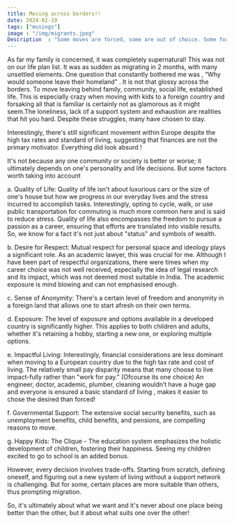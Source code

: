 ```yaml
---
title: Moving across borders!!
date: 2024-02-19
tags: ["musings"]
image : "/img/migrants.jpeg"
Description  : "Some moves are forced, some are out of choice. Some for look for better opportunity, some are for better quality of life. Some are about exposure , some are about learnings. But ultimately, its personal and each carries its struggles. 
---
```

As far my family is concerned, it was completely supernatural! This was not on our life plan list. It was as sudden as migrating in 2 months, with many unsettled elements.
One question that constantly bothered me was , “Why would someone leave their homeland” . It is not that glossy across the borders. To move leaving behind family, community, social life, established life. This is especially  crazy when moving with kids to a foreign country and forsaking all that is familiar is certainly not as glamorous as it might seem.The loneliness, lack of a support system and exhaustion are realities that hit you hard. Despite these struggles, many  have chosen to stay.


Interestingly, there's still significant movement within Europe despite the high tax rates and standard of living, suggesting that finances are not the primary motivator.
Everything did look absurd !

It's not because any one community or society is better or worse; it ultimately depends on one's personality and life decisions. But some factors worth taking into account

a. Quality of Life: Quality of life isn't about luxurious cars or the size of one's house but how we progress in our everyday lives and the stress incurred to accomplish tasks. Interestingly, opting to cycle, walk, or use public transportation for commuting is much more common here and is said to reduce stress. Quality of life also encompasses the freedom to pursue a passion as a career, ensuring that efforts are translated into visible results. So, we know for a fact it's not just about "status" and symbols of wealth.

b. Desire for Respect: Mutual respect for personal space and ideology plays a significant role. As an academic lawyer, this was crucial for me. Although I have been part of respectful organizations, there were times when my career choice was not well received, especially the idea of legal research and its impact, which was not deemed most suitable in India. The academic exposure is mind blowing and can not emphasised enough.

c. Sense of Anonymity: There's a certain level of freedom and anonymity in a foreign land that allows one to start afresh on their own terms.

d. Exposure: The level of exposure and options available in a developed country is significantly higher. This applies to both children and adults, whether it's retaining a hobby, starting a new one, or exploring multiple options.

e. Impactful Living: Interestingly, financial considerations are less dominant when moving to a European country due to the high tax rate and cost of living. The relatively small pay disparity means that many choose to live impact-fully rather than "work for pay." (Ofcourse its one choice) An engineer, doctor, academic, plumber, cleaning wouldn’t have a huge gap and everyone is ensured a basic standard of living , makes it easier to chose the desired than forced!

f. Governmental Support: The extensive social security benefits, such as unemployment benefits, child benefits, and pensions, are compelling reasons to move.

g. Happy Kids: The Clique - The education system emphasizes the holistic development of children, fostering their happiness. Seeing my children excited to go to school is an added bonus.

However, every decision involves trade-offs. Starting from scratch, defining oneself, and figuring out a new system of living without a support network is challenging. But for some, certain places are more suitable than others, thus prompting migration.

So, it's ultimately about what we want and it's never about one place being better than the other, but it about what suits one over the other!



